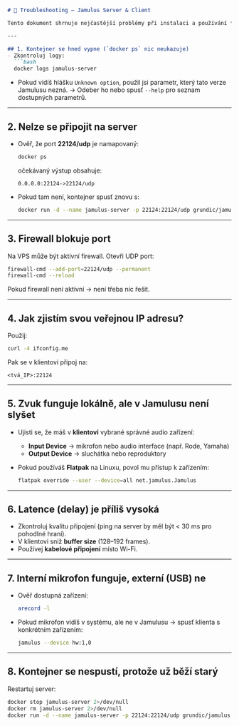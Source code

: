 
````markdown
# 🔧 Troubleshooting – Jamulus Server & Client

Tento dokument shrnuje nejčastější problémy při instalaci a používání **Jamulus serveru a klienta**.

---

## 1. Kontejner se hned vypne (`docker ps` nic neukazuje)
- Zkontroluj logy:
  ```bash
  docker logs jamulus-server
````

* Pokud vidíš hlášku `Unknown option`, použil jsi parametr, který tato verze Jamulusu nezná.
  → Odeber ho nebo spusť `--help` pro seznam dostupných parametrů.

---

## 2. Nelze se připojit na server

* Ověř, že port **22124/udp** je namapovaný:

  ```bash
  docker ps
  ```

  očekávaný výstup obsahuje:

  ```
  0.0.0.0:22124->22124/udp
  ```
* Pokud tam není, kontejner spusť znovu s:

  ```bash
  docker run -d --name jamulus-server -p 22124:22124/udp grundic/jamulus --nogui --server --port 22124
  ```

---

## 3. Firewall blokuje port

Na VPS může být aktivní firewall. Otevři UDP port:

```bash
firewall-cmd --add-port=22124/udp --permanent
firewall-cmd --reload
```

Pokud firewall není aktivní → není třeba nic řešit.

---

## 4. Jak zjistím svou veřejnou IP adresu?

Použij:

```bash
curl -4 ifconfig.me
```

Pak se v klientovi připoj na:

```
<tvá_IP>:22124
```

---

## 5. Zvuk funguje lokálně, ale v Jamulusu není slyšet

* Ujisti se, že máš v **klientovi** vybrané správné audio zařízení:

  * **Input Device** → mikrofon nebo audio interface (např. Rode, Yamaha)
  * **Output Device** → sluchátka nebo reproduktory
* Pokud používáš **Flatpak** na Linuxu, povol mu přístup k zařízením:

  ```bash
  flatpak override --user --device=all net.jamulus.Jamulus
  ```

---

## 6. Latence (delay) je příliš vysoká

* Zkontroluj kvalitu připojení (ping na server by měl být < 30 ms pro pohodlné hraní).
* V klientovi sniž **buffer size** (128–192 frames).
* Používej **kabelové připojení** místo Wi-Fi.

---

## 7. Interní mikrofon funguje, externí (USB) ne

* Ověř dostupná zařízení:

  ```bash
  arecord -l
  ```
* Pokud mikrofon vidíš v systému, ale ne v Jamulusu → spusť klienta s konkrétním zařízením:

  ```bash
  jamulus --device hw:1,0
  ```

---

## 8. Kontejner se nespustí, protože už běží starý

Restartuj server:

```bash
docker stop jamulus-server 2>/dev/null
docker rm jamulus-server 2>/dev/null
docker run -d --name jamulus-server -p 22124:22124/udp grundic/jamulus --nogui --server --port 22124
```




